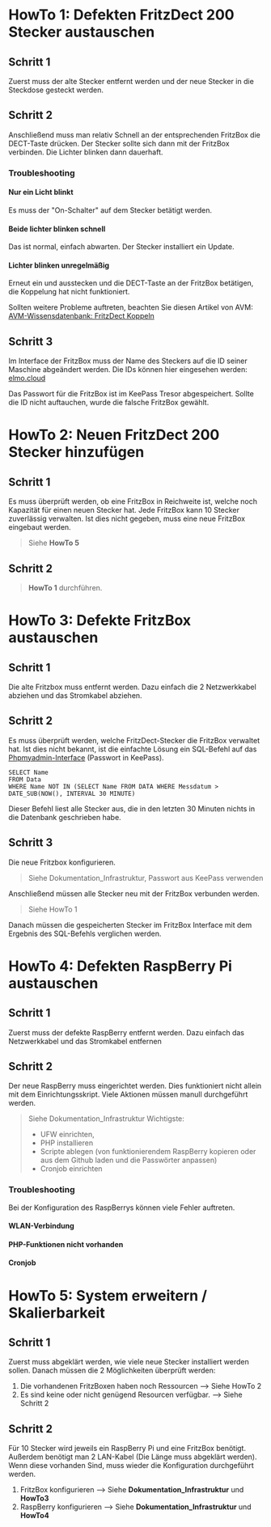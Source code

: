 # HowTo 1: Defekten FritzDect 200 Stecker austauschen
## Schritt 1
Zuerst muss der alte Stecker entfernt werden und der neue Stecker in die Steckdose gesteckt werden.
## Schritt 2
Anschließend muss man relativ Schnell an der entsprechenden FritzBox die DECT-Taste drücken. Der Stecker sollte sich dann mit der FritzBox verbinden. Die Lichter blinken dann dauerhaft.
### Troubleshooting
#### Nur ein Licht blinkt
Es muss der "On-Schalter" auf dem Stecker betätigt werden.
#### Beide lichter blinken schnell
Das ist normal, einfach abwarten. Der Stecker installiert ein Update.
#### Lichter blinken unregelmäßig
Erneut ein und ausstecken und die DECT-Taste an der FritzBox betätigen, die Koppelung hat nicht funktioniert.

Sollten weitere Probleme auftreten, beachten Sie diesen Artikel von AVM:
[AVM-Wissensdatenbank: FritzDect Koppeln](https://avm.de/service/fritzbox/fritzbox-7272/wissensdatenbank/publication/show/1231_FRITZ-DECT-Steckdose-an-FRITZ-Box-anmelden/)
## Schritt 3
Im Interface der FritzBox muss der Name des Steckers auf die ID seiner Maschine abgeändert werden. Die IDs können hier eingesehen werden:
[elmo.cloud](https://elmo.cloud/main/maschinen.php)

Das Passwort für die FritzBox ist im KeePass Tresor abgespeichert. Sollte die ID nicht auftauchen, wurde die falsche FritzBox gewählt.

# HowTo 2: Neuen FritzDect 200 Stecker hinzufügen
## Schritt 1
Es muss überprüft werden, ob eine FritzBox in Reichweite ist, welche noch Kapazität für einen neuen Stecker hat. Jede FritzBox kann 10 Stecker zuverlässig verwalten.
Ist dies nicht gegeben, muss eine neue FritzBox eingebaut werden.

> Siehe **HowTo 5**

## Schritt 2

> **HowTo 1** durchführen.

# HowTo 3: Defekte FritzBox austauschen
## Schritt 1
Die alte Fritzbox muss entfernt werden. Dazu einfach die 2 Netzwerkkabel abziehen und das Stromkabel abziehen.
## Schritt 2
Es muss überprüft werden, welche FritzDect-Stecker die FritzBox verwaltet hat. Ist dies nicht bekannt, ist die einfachte Lösung ein SQL-Befehl auf das [Phpmyadmin-Interface](https://elmo.cloud/phpmyadmin/) (Passwort in KeePass).

    SELECT Name
    FROM Data
    WHERE Name NOT IN (SELECT Name FROM DATA WHERE Messdatum > DATE_SUB(NOW(), INTERVAL 30 MINUTE)

Dieser Befehl liest alle Stecker aus, die in den letzten 30 Minuten nichts in die Datenbank geschrieben habe.

## Schritt 3
Die neue Fritzbox konfigurieren.

> Siehe Dokumentation_Infrastruktur, Passwort aus KeePass verwenden

Anschließend müssen alle Stecker neu mit der FritzBox verbunden werden. 

> Siehe HowTo 1

Danach müssen die gespeicherten Stecker im FritzBox Interface mit dem Ergebnis des SQL-Befehls verglichen werden.

# HowTo 4: Defekten RaspBerry Pi austauschen
## Schritt 1
Zuerst muss der defekte RaspBerry entfernt werden. Dazu einfach das Netzwerkkabel und das Stromkabel entfernen
## Schritt 2
Der neue RaspBerry muss eingerichtet werden. Dies funktioniert nicht allein mit dem Einrichtungsskript. Viele Aktionen müssen manull durchgeführt werden.

> Siehe Dokumentation_Infrastruktur
> Wichtigste: 
> - UFW einrichten, 
> - PHP installieren
> - Scripte ablegen (von funktionierendem RaspBerry kopieren oder aus dem Github laden und die Passwörter anpassen)
> - Cronjob einrichten 

### Troubleshooting
Bei der Konfiguration des RaspBerrys können viele Fehler auftreten.
#### WLAN-Verbindung
#### PHP-Funktionen nicht vorhanden
#### Cronjob

# HowTo 5: System erweitern / Skalierbarkeit
## Schritt 1
Zuerst muss abgeklärt werden, wie viele neue Stecker installiert werden sollen.
Danach müssen die 2 Möglichkeiten überprüft werden:
1. Die vorhandenen FritzBoxen haben noch Ressourcen 
	--> Siehe HowTo 2
2. Es sind keine oder nicht genügend Resourcen verfügbar. 
	--> Siehe Schritt 2

## Schritt 2
Für 10 Stecker wird jeweils ein RaspBerry Pi und eine FritzBox benötigt. Außerdem benötigt man 2 LAN-Kabel (Die Länge muss abgeklärt werden).
Wenn diese vorhanden Sind, muss wieder die Konfiguration durchgeführt werden.
1. FritzBox konfigurieren
	--> Siehe **Dokumentation_Infrastruktur** und **HowTo3**
2. RaspBerry konfigurieren
	--> Siehe **Dokumentation_Infrastruktur** und **HowTo4**



<!--stackedit_data:
eyJoaXN0b3J5IjpbLTQzODA1NDAzMiwtMzMxNDc0ODIzXX0=
-->